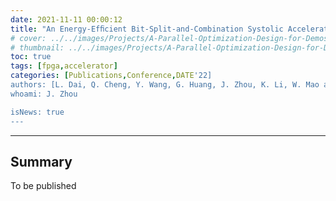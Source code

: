 ```yaml
---
date: 2021-11-11 00:00:12
title: "An Energy-Efﬁcient Bit-Split-and-Combination Systolic Accelerator for NAS-Based Multi-Precision Convolution Neural Networks"
# cover: ../../images/Projects/A-Parallel-Optimization-Design-for-Demosaicing&RISC-V-CPU-on-FPGA/half-flow.svg
# thumbnail: ../../images/Projects/A-Parallel-Optimization-Design-for-Demosaicing&RISC-V-CPU-on-FPGA/dema.svg
toc: true
tags: [fpga,accelerator]
categories: [Publications,Conference,DATE'22]
authors: [L. Dai, Q. Cheng, Y. Wang, G. Huang, J. Zhou, K. Li, W. Mao and H. Yu]
whoami: J. Zhou

isNews: true
---
```

***
## Summary

To be published